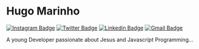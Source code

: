 # Hugo Marinho

[![Instagram Badge](https://img.shields.io/badge/-@hugomarinhosilva-6633cc?style=flat-square&labelColor=6633cc&logo=instagram&logoColor=white&link=https://www.instagram.com/hugomarinhosilva/)](https://www.instagram.com/hugomarinhosilva/) 
[![Twitter Badge](https://img.shields.io/badge/-@HugoMarinhoS-6633cc?style=flat-square&labelColor=6633cc&logo=twitter&logoColor=white&link=https://twitter.com/dieegosf)](https://twitter.com/HugoMarinhoS) 
[![Linkedin Badge](https://img.shields.io/badge/-Hugo%20Marinho-6633cc?style=flat-square&logo=Linkedin&logoColor=white&link=https://www.linkedin.com/in/hugo-marinho-855a831a9/)](https://www.linkedin.com/in/hugo-marinho-855a831a9/) 
[![Gmail Badge](https://img.shields.io/badge/-hugomarinho.to@gmail.com-6633cc?style=flat-square&logo=Gmail&logoColor=white&link=mailto:hugomarinho.to@gmail.com)](mailto:hugomarinho.to@gmail.com)

A young Developer passionate about Jesus and Javascript Programming...
